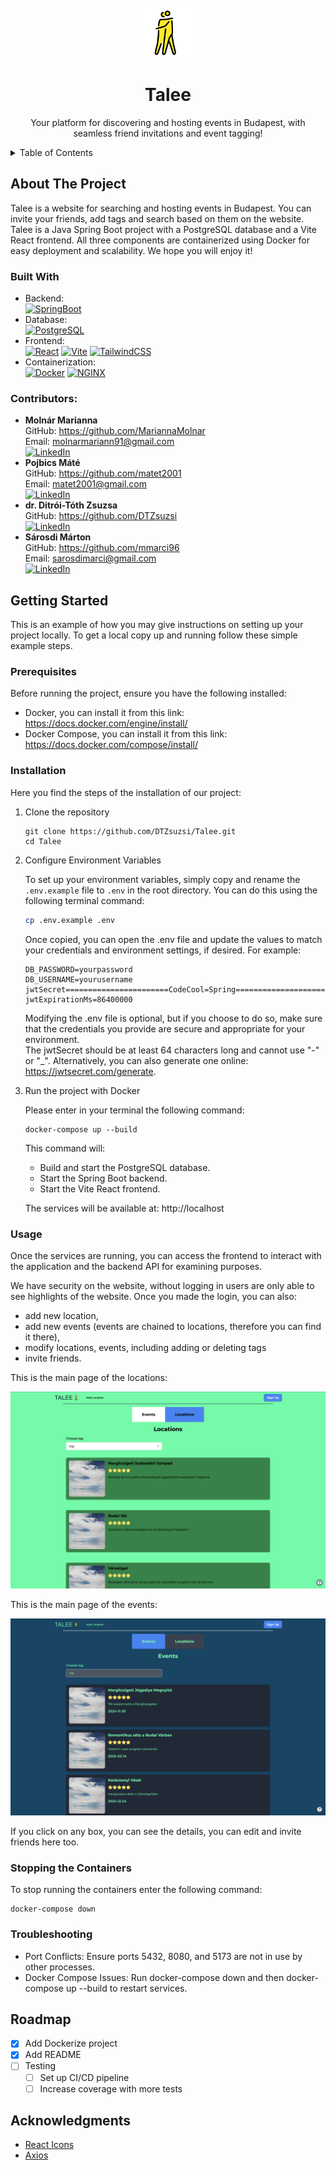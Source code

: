 <!-- PROJECT LOGO -->
<br />
<div align="center">
  <a>
    <img src="pictures/logo.svg" alt="Logo" width="80" height="80">
  </a>
<h1 align="center">Talee</h1>

  <p align="center">
    Your platform for discovering and hosting events in Budapest, with seamless friend invitations and event tagging!
</p>
</div>

<!-- TABLE OF CONTENTS -->
<details>
  <summary>Table of Contents</summary>
  <ol>
    <li>
      <a href="#about-the-project">About The Project</a>
      <ul>
        <li><a href="#built-with">Built With</a></li>
      </ul>
    </li>
    <li><a href="#contributors">Contributors</a></li>
    <li>
      <a href="#getting-started">Getting Started</a>
      <ul>
        <li><a href="#prerequisites">Prerequisites</a></li>
        <li><a href="#installation">Installation</a></li>
      </ul>
    </li>
    <li><a href="#usage">Usage</a></li>
    <li><a href="#stopping the containers">Stopping the Containers</a></li>
    <li><a href="#troubleshooting">Troubleshooting</a></li>
    <li><a href="#roadmap">Roadmap</a></li>
    <li><a href="#acknowledgments">Acknowledgments</a></li>
  </ol>
</details>

<!-- ABOUT THE PROJECT -->
## About The Project
Talee is a website for searching and hosting events in Budapest.
You can invite your friends, add tags and search based on them on the website.
Talee is a Java Spring Boot project with a PostgreSQL database and a Vite React frontend. 
All three components are containerized using Docker for easy deployment and scalability.
We hope you will enjoy it!

### Built With
- Backend:   
  [![SpringBoot][SpringBoot]][SpringBoot-url]
- Database:  
  [![PostgreSQL][PostgreSQL]][PostgreSQL-url]
- Frontend:  
  [![React][React.js]][React-url] 
  [![Vite][Vite]][Vite-url] 
  [![TailwindCSS][TailwindCSS]][TailwindCSS-url]
- Containerization:  
  [![Docker][Docker]][Docker-url]
  [![NGINX][NGINX]][NGINX-url]

### Contributors:

- **Molnár Marianna**   
    GitHub: https://github.com/MariannaMolnar  
    Email: molnarmariann91@gmail.com  
    [![LinkedIn][linkedin-shield]][linkedin-url-m]
- **Pojbics Máté**  
    GitHub: https://github.com/matet2001  
    Email: matet2001@gmail.com  
    [![LinkedIn][linkedin-shield]][linkedin-url]
- **dr. Ditrói-Tóth Zsuzsa**   
    GitHub: https://github.com/DTZsuzsi  
    [![LinkedIn][linkedin-shield]][linkedin-url-d]
- **Sárosdi Márton**  
    GitHub: https://github.com/mmarci96  
    Email: sarosdimarci@gmail.com  
    [![LinkedIn][linkedin-shield]][linkedin-url-ms]

  
<!-- GETTING STARTED -->
## Getting Started

This is an example of how you may give instructions on setting up your project locally.
To get a local copy up and running follow these simple example steps.

### Prerequisites

Before running the project, ensure you have the following installed:
- Docker, you can install it from this link: https://docs.docker.com/engine/install/
- Docker Compose, you can install it from this link: https://docs.docker.com/compose/install/


### Installation

Here you find the steps of the installation of our project:
1. Clone the repository
    ```
    git clone https://github.com/DTZsuzsi/Talee.git
    cd Talee
    ```

2. Configure Environment Variables

   To set up your environment variables, simply copy and rename the `.env.example` file to `.env` in the root directory. You can do this using the following terminal command:

    ```bash
    cp .env.example .env
    ```

   Once copied, you can open the .env file and update the values to match your credentials and environment settings, if desired. For example:

    ```plaintext
    DB_PASSWORD=yourpassword
    DB_USERNAME=yourusername
    jwtSecret=======================CodeCool=Spring===========================
    jwtExpirationMs=86400000
    ```

   Modifying the .env file is optional, but if you choose to do so, make sure that the credentials you provide are secure and appropriate for your environment.  
   The jwtSecret should be at least 64 characters long and cannot use "-" or "_". Alternatively, you can also generate one online: https://jwtsecret.com/generate.


3. Run the project with Docker

   Please enter in your terminal the following command:
    ````
    docker-compose up --build
    ````

   This command will:
    - Build and start the PostgreSQL database.
    - Start the Spring Boot backend.
    - Start the Vite React frontend.

   The services will be available at:
   http://localhost

### Usage

Once the services are running, you can access the frontend to interact with the application and the backend API for examining purposes.

We have security on the website, without logging in users are only able to see highlights of the website. Once you made the login, you can also:
- add new location,
- add new events (events are chained to locations, therefore you can find it there),
- modify locations, events, including adding or deleting tags
- invite friends.

This is the main page of the locations: 

![Website Location Screenshot](pictures/ScreenshotLocations.png)


This is the main page of the events: 

![Website Event Screenshot](pictures/ScreenshotEvents.png)

If you click on any box, you can see the details, you can edit and invite friends here too. 



### Stopping the Containers

To stop running  the containers enter the following command:
````
docker-compose down
````

### Troubleshooting

- Port Conflicts:
Ensure ports 5432, 8080, and 5173 are not in use by other processes.
- Docker Compose Issues:
Run docker-compose down and then docker-compose up --build to restart services.

<!-- ROADMAP -->
## Roadmap

- [x] Add Dockerize project
- [x] Add README
- [ ] Testing
    - [ ] Set up CI/CD pipeline
    - [ ] Increase coverage with more tests

<!-- ACKNOWLEDGMENTS -->
## Acknowledgments

* [React Icons](https://react-icons.github.io/react-icons/search)
* [Axios](https://axios-http.com/docs/intro)

[SpringBoot]: https://img.shields.io/badge/Spring%20Boot-6DB33F?style=for-the-badge&logo=springboot&logoColor=white
[SpringBoot-url]: https://spring.io/projects/spring-boot

[PostgreSQL]: https://img.shields.io/badge/PostgreSQL-336791?style=for-the-badge&logo=postgresql&logoColor=white
[PostgreSQL-url]: https://www.postgresql.org/

[React.js]: https://img.shields.io/badge/React-20232A?style=for-the-badge&logo=react&logoColor=61DAFB
[React-url]: https://reactjs.org/

[Vite]: https://img.shields.io/badge/Vite-646CFF?style=for-the-badge&logo=vite&logoColor=white
[Vite-url]: https://vitejs.dev/

[TailwindCSS]: https://img.shields.io/badge/TailwindCSS-06B6D4?style=for-the-badge&logo=tailwindcss&logoColor=white
[TailwindCSS-url]: https://tailwindcss.com/

[Docker]: https://img.shields.io/badge/Docker-2496ED?style=for-the-badge&logo=docker&logoColor=white
[Docker-url]: https://www.docker.com/

[NGINX]: https://img.shields.io/badge/NGINX-009639?style=for-the-badge&logo=nginx&logoColor=white
[NGINX-url]: https://nginx.org/

[linkedin-shield]: https://img.shields.io/badge/-LinkedIn-black.svg?style=for-the-badge&logo=linkedin&colorB=555
[linkedin-url]: https://www.linkedin.com/in/m%C3%A1t%C3%A9-pojbics/

[linkedin-url-m]: https://www.linkedin.com/in/marianna-molnar-21956289
[linkedin-url-d]: https://www.linkedin.com/in/zsuzsa-ditroi-toth-8b339a54/
[linkedin-url-ms]: https://www.linkedin.com/in/maton-sarosdi
